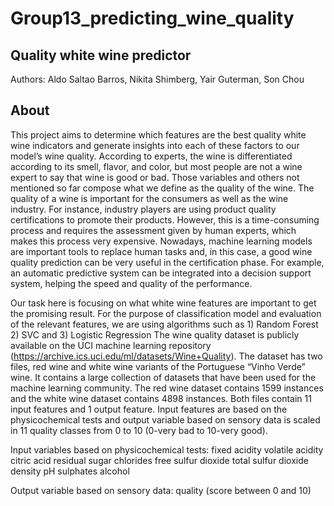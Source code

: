 # Group13_predicting_wine_quality

## Quality white wine predictor
Authors: Aldo Saltao Barros, Nikita Shimberg, Yair Guterman, Son Chou

## About

This project aims to determine which features are the best quality white wine indicators and generate insights into each of these factors to our model’s wine quality.
According to experts, the wine is differentiated according to its smell, flavor, and color, but most people are not a wine expert to say that wine is good or bad. Those variables and others not mentioned so far compose what we define as the quality of the wine. The quality of a wine is important for the consumers as well as the wine industry. For instance, industry players are using product quality certifications to promote their products. However, this is a time-consuming process and requires the assessment given by human experts, which makes this process very expensive. Nowadays, machine learning models are important tools to replace human tasks and, in this case, a good wine quality prediction can be very useful in the certification phase. For example, an automatic predictive system can be integrated into a decision support system, helping the speed and quality of the performance.

Our task here is focusing on what white wine features are important to get the promising result. For the purpose of classification model and evaluation of the relevant features, we are using algorithms such as 1) Random Forest 2) SVC and 3) Logistic Regression
The wine quality dataset is publicly available on the UCI machine learning repository (https://archive.ics.uci.edu/ml/datasets/Wine+Quality). The dataset has two files, red wine and white wine variants of the Portuguese “Vinho Verde” wine. It contains a large collection of datasets that have been used for the machine learning community. The red wine dataset contains 1599 instances and the white wine dataset contains 4898 instances. Both files contain 11 input features and 1 output feature. Input features are based on the physicochemical tests and output variable based on sensory data is scaled in 11 quality classes from 0 to 10 (0-very bad to 10-very good).

Input variables based on physicochemical tests:
fixed acidity
volatile acidity
citric acid
residual sugar
chlorides
free sulfur dioxide
total sulfur dioxide
density
pH
sulphates
alcohol

Output variable based on sensory data:
quality (score between 0 and 10)
